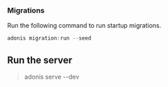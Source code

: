 ### Migrations

Run the following command to run startup migrations.

```js
adonis migration:run --seed
```


## Run the server
> adonis serve --dev